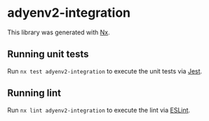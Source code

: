 # adyenv2-integration

This library was generated with [Nx](https://nx.dev).

## Running unit tests

Run `nx test adyenv2-integration` to execute the unit tests via [Jest](https://jestjs.io).

## Running lint

Run `nx lint adyenv2-integration` to execute the lint via [ESLint](https://eslint.org/).
